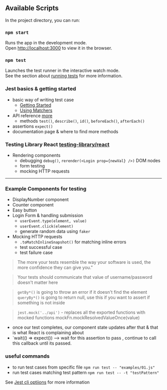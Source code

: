 
## Available Scripts
In the project directory, you can run:

### `npm start`

Runs the app in the development mode.<br />
Open [http://localhost:3000](http://localhost:3000) to view it in the browser.

### `npm test`

Launches the test runner in the interactive watch mode.<br />
See the section about [running tests](https://facebook.github.io/create-react-app/docs/running-tests) for more information.

### Jest basics & getting started
 - basic way of writing test case 
   - [Getting Started](https://jestjs.io/docs/en/getting-started.html)
   - [Using Matchers](https://jestjs.io/docs/en/using-matchers)
 - API reference [more](https://jestjs.io/docs/en/api)   
   - methods `test()`, `describe()`, `id()`, `beforeEach()`, `afterEach()` 
 - assertions `expect()`
 - documentation page & where to find more methods 

### Testing Library React [testing-library/react](https://testing-library.com/docs/react-testing-library/example-intro)
- Rendering components
  - debugging `debug()`, `rerender(<Login prop={newVal} />)` DOM nodes  
  - form testing
  - mocking HTTP requests
  
---
### Example Components for testing
 - DisplayNumber component
 - Counter component
 - Easy button
 - Login Form & handling submission
   - `userEvent.type(element, value)`
   - `userEvent.click(element)`
   - generate random data using `faker`
 - Mocking HTTP requests
   - `.toMatchInlineSnapshot()` for matching inline errors
   - test successful case
   - test failure case

> The more your tests resemble the way your software is used, the more confidence they can give you."

> Your tests should communicate that value of username/password doesn't matter here

> `getBy*()` is going to throw an error if it doesn't find the element
> `queryBy*()` is going to return null, use this if you want to assert if something is not inside


> `jest.mock('../api')` - replaces all the exported functions with mocked functions
> mockFn.mockResolvedValueOnce(value)

- once our test completes, our component state updates after that & that is what React is complaining about
- `wait(() => expect()) --> wait for this assertion to pass , continue to call this callback until its passed.


### useful commands
- to run test cases from specific file `npm run test -- "examples/01.js"` 
- run test cases matching test pattern `npm run test -- -t "testPattern"`

See [Jest cli optiions](https://jestjs.io/docs/en/cli) for more information




